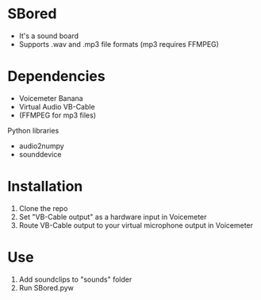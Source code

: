 # SBored
  - It's a sound board
  - Supports .wav and .mp3 file formats (mp3 requires FFMPEG)

# Dependencies
  - Voicemeter Banana  
  - Virtual Audio VB-Cable
  - (FFMPEG for mp3 files)
    
  Python libraries  
  - audio2numpy
  - sounddevice

# Installation
  1. Clone the repo  
  2. Set "VB-Cable output" as a hardware input in Voicemeter  
  3. Route VB-Cable output to your virtual microphone output in Voicemeter

# Use
  1. Add soundclips to "sounds" folder  
  2. Run SBored.pyw  
